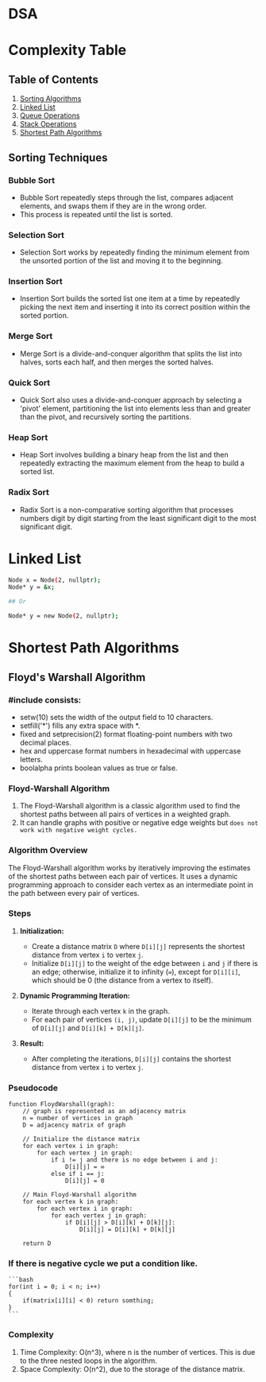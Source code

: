 # DSA

# Complexity Table

## Table of Contents
1. [Sorting Algorithms](#sorting-algorithms)
2. [Linked List](#linked-list)
3. [Queue Operations](#queue-operations)
4. [Stack Operations](#stack-operations)
5. [Shortest Path Algorithms](#shortest-path-algorithms)


<!-- # Sorting Algorithms -->

## Sorting Techniques

### Bubble Sort
* Bubble Sort repeatedly steps through the list, compares adjacent elements, and swaps them if they are in the wrong order. 
* This process is repeated until the list is sorted. 

### Selection Sort
* Selection Sort works by repeatedly finding the minimum element from the unsorted portion of the list and moving it to the beginning.

### Insertion Sort
* Insertion Sort builds the sorted list one item at a time by repeatedly picking the next item and inserting it into its correct position within the sorted portion. 

### Merge Sort
* Merge Sort is a divide-and-conquer algorithm that splits the list into halves, sorts each half, and then merges the sorted halves. 

### Quick Sort
* Quick Sort also uses a divide-and-conquer approach by selecting a 'pivot' element, partitioning the list into elements less than and greater than the pivot, and recursively sorting the partitions. 

### Heap Sort
* Heap Sort involves building a binary heap from the list and then repeatedly extracting the maximum element from the heap to build a sorted list. 

### Radix Sort
* Radix Sort is a non-comparative sorting algorithm that processes numbers digit by digit starting from the least significant digit to the most significant digit. 



# Linked List

```bash
Node x = Node(2, nullptr);
Node* y = &x;

## Or

Node* y = new Node(2, nullptr);
```

# Shortest Path Algorithms

## Floyd's Warshall Algorithm

### #include<iomanip> consists:
* setw(10) sets the width of the output field to 10 characters.
* setfill('*') fills any extra space with *.
* fixed and setprecision(2) format floating-point numbers with two decimal places.
* hex and uppercase format numbers in hexadecimal with uppercase letters.
* boolalpha prints boolean values as true or false.

### Floyd-Warshall Algorithm

1. The Floyd-Warshall algorithm is a classic algorithm used to find the shortest paths between all pairs of vertices in a weighted graph. 
2. It can handle graphs with positive or negative edge weights but `does not work with negative weight cycles.`

### Algorithm Overview

The Floyd-Warshall algorithm works by iteratively improving the estimates of the shortest paths between each pair of vertices. It uses a dynamic programming approach to consider each vertex as an intermediate point in the path between every pair of vertices.

### Steps

1. **Initialization:**
   - Create a distance matrix `D` where `D[i][j]` represents the shortest distance from vertex `i` to vertex `j`.
   - Initialize `D[i][j]` to the weight of the edge between `i` and `j` if there is an edge; otherwise, initialize it to infinity (`∞`), except for `D[i][i]`, which should be 0 (the distance from a vertex to itself).

2. **Dynamic Programming Iteration:**
   - Iterate through each vertex `k` in the graph.
   - For each pair of vertices `(i, j)`, update `D[i][j]` to be the minimum of `D[i][j]` and `D[i][k] + D[k][j]`.

3. **Result:**
   - After completing the iterations, `D[i][j]` contains the shortest distance from vertex `i` to vertex `j`.

### Pseudocode

```text
function FloydWarshall(graph):
    // graph is represented as an adjacency matrix
    n = number of vertices in graph
    D = adjacency matrix of graph
    
    // Initialize the distance matrix
    for each vertex i in graph:
        for each vertex j in graph:
            if i != j and there is no edge between i and j:
                D[i][j] = ∞
            else if i == j:
                D[i][j] = 0
    
    // Main Floyd-Warshall algorithm
    for each vertex k in graph:
        for each vertex i in graph:
            for each vertex j in graph:
                if D[i][j] > D[i][k] + D[k][j]:
                    D[i][j] = D[i][k] + D[k][j]
    
    return D
```

### If there is negative cycle we put a condition like. 
    ```bash
    for(int i = 0; i < n; i++)
    {
        if(matrix[i][i] < 0) return somthing;
    }
    ```


### Complexity
1. Time Complexity: O(n^3), where n is the number of vertices. This is due to the three nested loops in the algorithm.
2. Space Complexity: O(n^2), due to the storage of the distance matrix.


